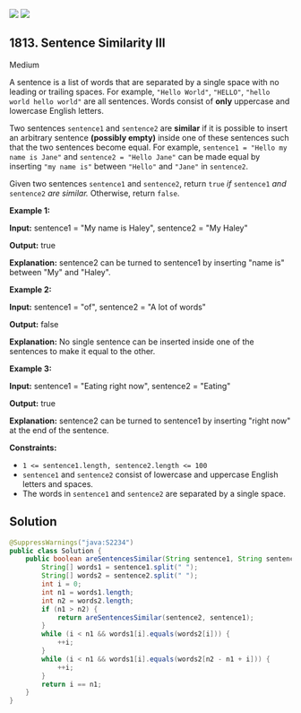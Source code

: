 [![](https://img.shields.io/github/stars/javadev/LeetCode-in-Java?label=Stars&style=flat-square)](https://github.com/javadev/LeetCode-in-Java)
[![](https://img.shields.io/github/forks/javadev/LeetCode-in-Java?label=Fork%20me%20on%20GitHub%20&style=flat-square)](https://github.com/javadev/LeetCode-in-Java/fork)

## 1813\. Sentence Similarity III

Medium

A sentence is a list of words that are separated by a single space with no leading or trailing spaces. For example, `"Hello World"`, `"HELLO"`, `"hello world hello world"` are all sentences. Words consist of **only** uppercase and lowercase English letters.

Two sentences `sentence1` and `sentence2` are **similar** if it is possible to insert an arbitrary sentence **(possibly empty)** inside one of these sentences such that the two sentences become equal. For example, `sentence1 = "Hello my name is Jane"` and `sentence2 = "Hello Jane"` can be made equal by inserting `"my name is"` between `"Hello"` and `"Jane"` in `sentence2`.

Given two sentences `sentence1` and `sentence2`, return `true` _if_ `sentence1` _and_ `sentence2` _are similar._ Otherwise, return `false`.

**Example 1:**

**Input:** sentence1 = "My name is Haley", sentence2 = "My Haley"

**Output:** true

**Explanation:** sentence2 can be turned to sentence1 by inserting "name is" between "My" and "Haley".

**Example 2:**

**Input:** sentence1 = "of", sentence2 = "A lot of words"

**Output:** false

**Explanation:** No single sentence can be inserted inside one of the sentences to make it equal to the other.

**Example 3:**

**Input:** sentence1 = "Eating right now", sentence2 = "Eating"

**Output:** true

**Explanation:** sentence2 can be turned to sentence1 by inserting "right now" at the end of the sentence.

**Constraints:**

*   `1 <= sentence1.length, sentence2.length <= 100`
*   `sentence1` and `sentence2` consist of lowercase and uppercase English letters and spaces.
*   The words in `sentence1` and `sentence2` are separated by a single space.

## Solution

```java
@SuppressWarnings("java:S2234")
public class Solution {
    public boolean areSentencesSimilar(String sentence1, String sentence2) {
        String[] words1 = sentence1.split(" ");
        String[] words2 = sentence2.split(" ");
        int i = 0;
        int n1 = words1.length;
        int n2 = words2.length;
        if (n1 > n2) {
            return areSentencesSimilar(sentence2, sentence1);
        }
        while (i < n1 && words1[i].equals(words2[i])) {
            ++i;
        }
        while (i < n1 && words1[i].equals(words2[n2 - n1 + i])) {
            ++i;
        }
        return i == n1;
    }
}
```